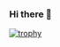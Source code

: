 ### Hi there 👋
[![trophy](https://github-profile-trophy.vercel.app/?username=ryo-ma&theme=monokai&row=2&column=3)](https://github.com/ryo-ma/github-profile-trophy)




<!--
**keramiozsoy/keramiozsoy** is a ✨ _special_ ✨ repository because its `README.md` (this file) appears on your GitHub profile.

Here are some ideas to get you started:

- 🔭 I’m currently working on ...
- 🌱 I’m currently learning ...
- 👯 I’m looking to collaborate on ...
- 🤔 I’m looking for help with ...
- 💬 Ask me about ...
- 📫 How to reach me: ...
- 😄 Pronouns: ...
- ⚡ Fun fact: ...
-->

